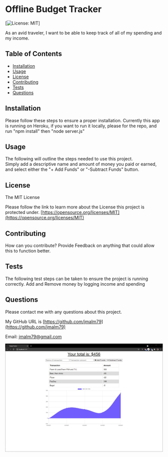 
# Offline Budget Tracker

  [![License: MIT](https://img.shields.io/badge/License-MIT-yellow.svg)]

  As an avid traveler, I want to be able to keep track of all of my spending and my income. 

  ## Table of Contents
  * [Installation](#Installation)
  * [Usage](#Usage)
  * [License](#License)
  * [Contributing](#Contributing)
  * [Tests](#Tests)
  * [Questions](#Questions)

## Installation

Please follow these steps to ensure a proper installation. 
Currently this app is running on Heroku, if you want to run it locally, please for the repo, and run "npm install" then "node server.js"

## Usage

The following will outline the steps needed to use this project.  
Simply add a descriptive name and  amount of money you paid or earned, and select either the "+ Add Funds" or "-Subtract Funds" button.  

## License
The MIT License

Please follow the link to learn more about the License this project is protected under. 
[https://opensource.org/licenses/MIT](https://opensource.org/licenses/MIT)

## Contributing

How can you contribute? 
Provide Feedback on anything that could allow this to function better. 

## Tests

The following test steps can be taken to ensure the project is running correctly. 
Add and Remove money by logging income and spending

## Questions

Please contact me with any questions about this project. 

My GitHub URL is [https://github.com/jmalm79](https://github.com/jmalm79)

Email: jmalm79@gmail.com

![ScreenShot of this.](images/projectScreenShot.jpg)
